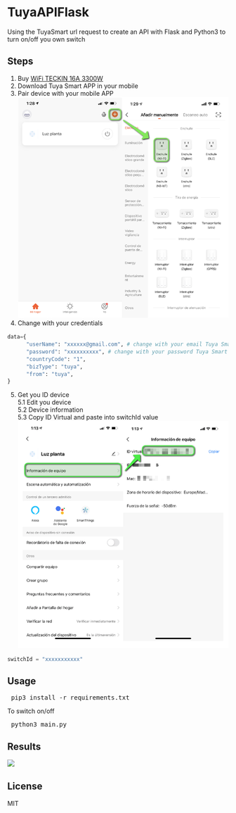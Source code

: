# TuyaAPIFlask

Using the TuyaSmart url request to create an API with Flask and Python3 to turn on/off you own switch


## Steps

1. Buy [WiFi TECKIN 16A 3300W](https://www.amazon.es/Inteligente-TECKIN-Temporizador-Aplicaciones-Cualquier/dp/B07SK1CVVV/ref=sr_1_16?__mk_es_ES=%C3%85M%C3%85%C5%BD%C3%95%C3%91&dchild=1&keywords=teckin&qid=1605567893&sr=8-16)
2. Download Tuya Smart APP in your mobile
3. Pair device with your mobile APP
![](https://raw.githubusercontent.com/Neorichi/tuyaAPIFlask/main/images/1.png)
4. Change with your credentials

```python
data={
      "userName": "xxxxxx@gmail.com", # change with your email Tuya Smart APP
      "password": "xxxxxxxxxx", # change with your password Tuya Smart APP
      "countryCode": "1",
      "bizType": "tuya",
      "from": "tuya",
}
```
5. Get you ID device<br>
5.1 Edit you device<br>
5.2 Device information<br>
5.3 Copy ID Virtual and paste into switchId value<br>
![](https://raw.githubusercontent.com/Neorichi/tuyaAPIFlask/main/images/2.png)

```python
switchId = "xxxxxxxxxxx"
```

## Usage

<pre> pip3 install -r requirements.txt </pre>

To switch on/off
<pre> python3 main.py </pre>

## Results
![](https://raw.githubusercontent.com/Neorichi/tuyaAPIFlask/main/images/3.gif)

License
----

MIT
